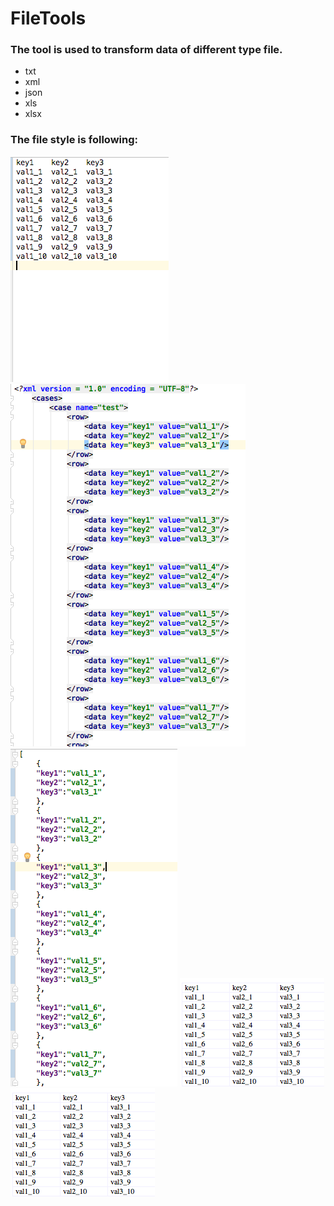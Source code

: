 # FileTools


### The tool is used to transform data of different type file.

* txt
* xml
* json
* xls
* xlsx

### The file style is following:

![txt](image/txt.png)
![txt](image/xml.png)
![txt](image/json.png)
![txt](image/xls.png)
![txt](image/xlsx.png)
